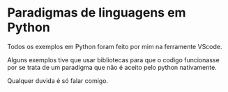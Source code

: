 # Paradigmas de linguagens em Python
Todos os exemplos em Python foram feito por mim na ferramente VScode.

Alguns exemplos tive que usar bibliotecas para que o codigo funcionasse por se trata de um paradigma que não é aceito pelo python nativamente.

Qualquer duvida é só falar comigo.